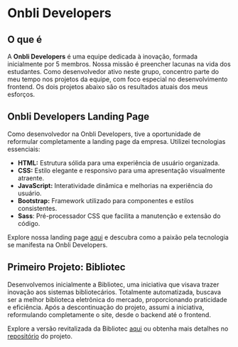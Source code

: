 # Onbli Developers

## O que é

A **Onbli Developers** é uma equipe dedicada à inovação, formada inicialmente por 5 membros. Nossa missão é preencher lacunas na vida dos estudantes. Como desenvolvedor ativo neste grupo, concentro parte do meu tempo nos projetos da equipe, com foco especial no desenvolvimento frontend. Os dois projetos abaixo são os resultados atuais dos meus esforços.

## Onbli Developers Landing Page

Como desenvolvedor na Onbli Developers, tive a oportunidade de reformular completamente a landing page da empresa. Utilizei tecnologias essenciais:

- **HTML:** Estrutura sólida para uma experiência de usuário organizada.
- **CSS:** Estilo elegante e responsivo para uma apresentação visualmente atraente.
- **JavaScript:** Interatividade dinâmica e melhorias na experiência do usuário.
- **Bootstrap:** Framework utilizado para componentes e estilos consistentes.
- **Sass**: Pré-processador CSS que facilita a manutenção e extensão do código.

Explore nossa landing page [aqui](https://abvieri-building.netlify.app) e descubra como a paixão pela tecnologia se manifesta na Onbli Developers.

## Primeiro Projeto: Bibliotec

Desenvolvemos inicialmente a Bibliotec, uma iniciativa que visava trazer inovação aos sistemas bibliotecários. Totalmente automatizada, buscava ser a melhor biblioteca eletrônica do mercado, proporcionando praticidade e eficiência. Após a descontinuação do projeto, assumi a iniciativa, reformulando completamente o site, desde o backend até o frontend.

Explore a versão revitalizada da Bibliotec [aqui](https://abvieri-bibliotec.netlify.app) ou obtenha mais detalhes no [repositório](https://github.com/abvieri/Bibliotec) do projeto.
